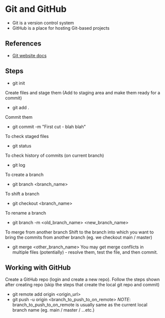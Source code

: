 # Git and GitHub
- Git is a version control system
- GitHub is a place for hosting Git-based projects

## References
- [Git website docs](https://git-scm.com/doc)

## Steps
- git init

Create files and stage them (Add to staging area and make them ready for a commit)
- git add .

Commit them
- git commit -m "First cut - blah blah"

To check staged files
- git status

To check history of commits (on current branch)
- git log 

To create a branch
- git branch <branch_name>

To shift a branch
- git checkout <branch_name>

To rename a branch
- git branch -m <old_branch_name> <new_branch_name>

To merge from another branch
Shift to the branch into which you want to bring the commits from another branch (eg. we checkout main / master)
- git merge <other_branch_name>
You may get merge conflicts in multiple files (potentially) - resolve them, test the file, and then commit.

## Working with GitHub
Create a GitHub repo (login and create a new repo). Follow the steps shown after creating repo (skip the steps that create the local git repo and commit)
- git remote add origin <origin_url>
- git push -u origin <branch_to_push_to_on_remote>
_NOTE_: branch_to_push_to_on_remote is usually same as the current local branch name (eg. main / master / ...etc.)